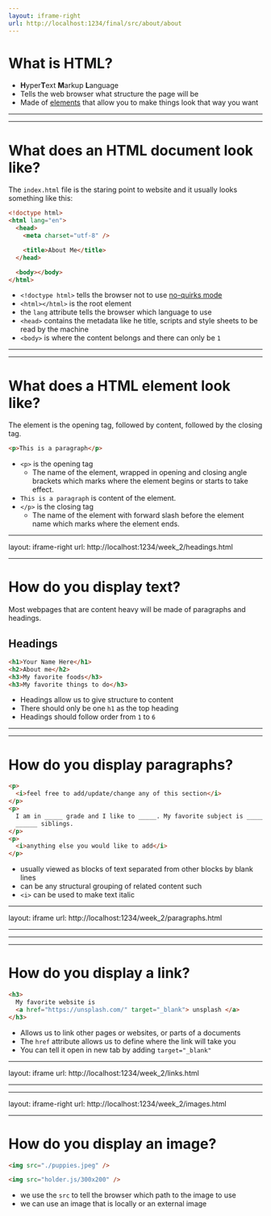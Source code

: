 ```yaml
---
layout: iframe-right
url: http://localhost:1234/final/src/about/about
---
```


# What is HTML?

- **H**yper**T**ext **M**arkup **L**anguage
- Tells the web browser what structure the page will be
- Made of [elements](https://developer.mozilla.org/en-US/docs/Glossary/Element) that allow you to make things look that way you want

---

---

# What does an HTML document look like?

The `index.html` file is the staring point to website and it usually looks something like this:

```html {1|2,10|3,7|4|6|9}
<!doctype html>
<html lang="en">
  <head>
    <meta charset="utf-8" />

    <title>About Me</title>
  </head>

  <body></body>
</html>
```

- `<!doctype html>` tells the browser not to use [no-quirks mode](https://developer.mozilla.org/en-US/docs/Web/HTML/Quirks_Mode_and_Standards_Mode)
- `<html></html>` is the root element
- the `lang` attribute tells the browser which language to use
- `<head>` contains the metadata like he title, scripts and style sheets to be read by the machine
- `<body>` is where the content belongs and there can only be `1`

---

---

# What does a HTML element look like?

The element is the opening tag, followed by content, followed by the closing tag.

```html
<p>This is a paragraph</p>
```

- `<p>` is the opening tag
  - The name of the element, wrapped in opening and closing angle brackets which marks where the element begins or starts to take effect.
- `This is a paragraph` is content of the element.
- `</p>` is the closing tag
  - The name of the element with forward slash before the element name which marks where the element ends.

---

layout: iframe-right
url: http://localhost:1234/week_2/headings.html

---

# How do you display text?

Most webpages that are content heavy will be made of paragraphs and headings.

## Headings

```html
<h1>Your Name Here</h1>
<h2>About me</h2>
<h3>My favorite foods</h3>
<h3>My favorite things to do</h3>
```

- Headings allow us to give structure to content
- There should only be one `h1` as the top heading
- Headings should follow order from `1` to `6`

---

---

# How do you display paragraphs?

```html {1-3|2}
<p>
  <i>feel free to add/update/change any of this section</i>
</p>
<p>
  I am in _____ grade and I like to _____. My favorite subject is ______. I have
  ______ siblings.
</p>
<p>
  <i>anything else you would like to add</i>
</p>
```

- usually viewed as blocks of text separated from other blocks by blank lines
- can be any structural grouping of related content such
- `<i>` can be used to make text italic

---

layout: iframe
url: http://localhost:1234/week_2/paragraphs.html

---

---

---

# How do you display a link?

```html
<h3>
  My favorite website is
  <a href="https://unsplash.com/" target="_blank"> unsplash </a>
</h3>
```

- Allows us to link other pages or websites, or parts of a documents
- The `href` attribute allows us to define where the link will take you
- You can tell it open in new tab by adding `target="_blank"`

---

layout: iframe
url: http://localhost:1234/week_2/links.html

---

---

layout: iframe-right
url: http://localhost:1234/week_2/images.html

---

# How do you display an image?

```html
<img src="./puppies.jpeg" />
```

```html
<img src="holder.js/300x200" />
```

- we use the `src` to tell the browser which path to the image to use
- we can use an image that is locally or an external image

